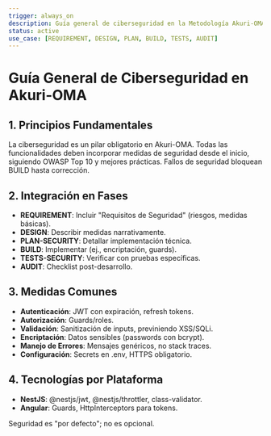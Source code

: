 ```yaml
---
trigger: always_on
description: Guía general de ciberseguridad en la Metodología Akuri-OMA, aplicable a todas las fases y tecnologías.
status: active
use_case: [REQUIREMENT, DESIGN, PLAN, BUILD, TESTS, AUDIT]
---
```


# Guía General de Ciberseguridad en Akuri-OMA

## 1. Principios Fundamentales
La ciberseguridad es un pilar obligatorio en Akuri-OMA. Todas las funcionalidades deben incorporar medidas de seguridad desde el inicio, siguiendo OWASP Top 10 y mejores prácticas. Fallos de seguridad bloquean BUILD hasta corrección.

## 2. Integración en Fases
- **REQUIREMENT**: Incluir "Requisitos de Seguridad" (riesgos, medidas básicas).
- **DESIGN**: Describir medidas narrativamente.
- **PLAN-SECURITY**: Detallar implementación técnica.
- **BUILD**: Implementar (ej., encriptación, guards).
- **TESTS-SECURITY**: Verificar con pruebas específicas.
- **AUDIT**: Checklist post-desarrollo.

## 3. Medidas Comunes
- **Autenticación**: JWT con expiración, refresh tokens.
- **Autorización**: Guards/roles.
- **Validación**: Sanitización de inputs, previniendo XSS/SQLi.
- **Encriptación**: Datos sensibles (passwords con bcrypt).
- **Manejo de Errores**: Mensajes genéricos, no stack traces.
- **Configuración**: Secrets en .env, HTTPS obligatorio.

## 4. Tecnologías por Plataforma
- **NestJS**: @nestjs/jwt, @nestjs/throttler, class-validator.
- **Angular**: Guards, HttpInterceptors para tokens.

Seguridad es "por defecto"; no es opcional.
